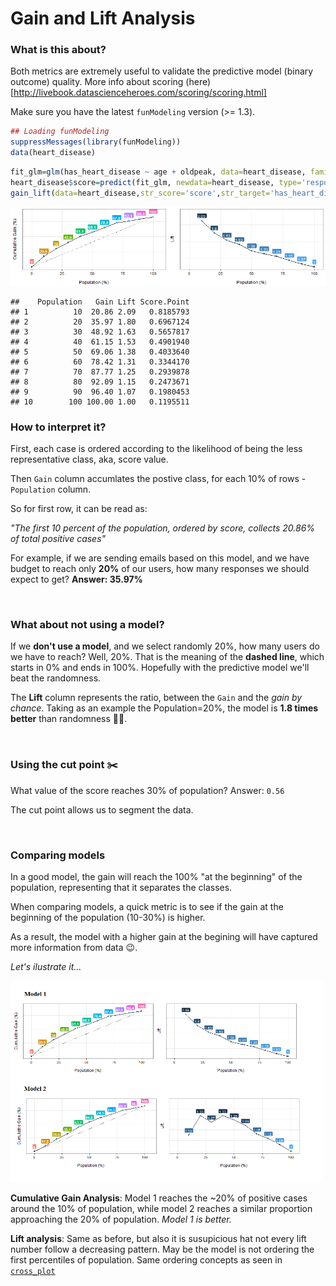 Gain and Lift Analysis
====

### What is this about?

Both metrics are extremely useful to validate the predictive model (binary outcome) quality. More info about scoring (here)[http://livebook.datascienceheroes.com/scoring/scoring.html]



Make sure you have the latest `funModeling` version (>= 1.3).


```r
## Loading funModeling
suppressMessages(library(funModeling)) 
data(heart_disease)
```


```r
fit_glm=glm(has_heart_disease ~ age + oldpeak, data=heart_disease, family = binomial)
heart_disease$score=predict(fit_glm, newdata=heart_disease, type='response')
gain_lift(data=heart_disease,str_score='score',str_target='has_heart_disease')
```

![plot of chunk unnamed-chunk-2](figure/unnamed-chunk-2-1.png)

```
##    Population   Gain Lift Score.Point
## 1          10  20.86 2.09   0.8185793
## 2          20  35.97 1.80   0.6967124
## 3          30  48.92 1.63   0.5657817
## 4          40  61.15 1.53   0.4901940
## 5          50  69.06 1.38   0.4033640
## 6          60  78.42 1.31   0.3344170
## 7          70  87.77 1.25   0.2939878
## 8          80  92.09 1.15   0.2473671
## 9          90  96.40 1.07   0.1980453
## 10        100 100.00 1.00   0.1195511
```

### How to interpret it?

First, each case is ordered according to the likelihood of being the less representative class, aka, score value.

Then `Gain` column accumlates the postive class, for each 10% of rows - `Population` column.

So for first row, it can be read as:

_"The first 10 percent of the population, ordered by score, collects 20.86% of total positive cases"_

For example, if we are sending emails based on this model, and we have budget to reach only **20%** of our users, how many responses we should expect to get?  **Answer: 35.97%**

<br>

### What about not using a model?

If we **don't use a model**, and we select randomly 20%, how many users do we have to reach? Well, 20%. That is the meaning of the **dashed line**, which starts in 0% and ends in 100%. Hopefully with the predictive model we'll beat the randomness.


The **Lift** column represents the ratio, between the `Gain` and the _gain by chance_. Taking as an example the Population=20%, the model is **1.8 times better** than randomness :muscle:💪.

<br>

### Using the cut point :scissors:

What value of the score reaches 30% of population? 
Answer: `0.56`

The cut point allows us to segment the data.



<br>

### Comparing models

In a good model, the gain will reach the 100% "at the beginning" of the population, representing that it separates the classes.

When comparing models, a quick metric is to see if the gain at the beginning of the population (10-30%) is higher.  

As a result, the model with a higher gain at the begining will have captured more information from data :wink:.

_Let's ilustrate it..._

<img src='model_comparison.png' width='500px'> 

**Cumulative Gain Analysis**: Model 1 reaches the ~20% of positive cases around the 10% of population, while model 2 reaches a similar proportion approaching the 20% of population. _Model 1 is better._

**Lift analysis**: Same as before, but also it is susupicious hat not every lift number follow a decreasing pattern. May be the model is not ordering the first percentiles of population.
 Same ordering concepts as seen in <a href="http://livebook.datascienceheroes.com/selecting_best_variables/cross_plot.html">`cross_plot`</a>

